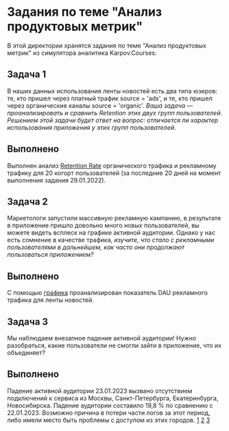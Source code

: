 # Задания по теме "Анализ продуктовых метрик"

В этой директории хранятся задания по теме "Анализ продуктовых метрик" из симулятора аналитика Karpov.Courses:   

## Задача 1
В наших данных использования ленты новостей есть два типа юзеров: те, кто пришел через платный трафик source = 'ads', и те, кто пришел через органические каналы source = 'organic'.
*Ваша задача — проанализировать и сравнить Retention этих двух групп пользователей. Решением этой задачи будет ответ на вопрос: отличается ли характер использования приложения у этих групп пользователей.*	

## Выполнено
Выполнен анализ [Retention Rate](https://github.com/alexander-tereshin/Karpov.Courses/blob/main/product_metrics_analysis/news_feed_main_metrics.png) органического трафика и рекламному трафику для 20 когорт пользователей (за последние 20 дней на момент выполнения задания 29.01.2022).

## Задача 2
Маркетологи запустили массивную рекламную кампанию, в результате в приложение пришло довольно много новых пользователей, вы можете видеть всплеск на графике активной аудитории. Однако у нас есть сомнение в качестве трафика, *изучите, что стало с рекламными пользователями в дальнейшем, как часто они продолжают пользоваться приложением?*

## Выполнено
С помощью [графика](https://github.com/alexander-tereshin/Karpov.Courses/blob/main/product_metrics_analysis/rr_for_ads_traffic_anomaly.png) проанализирован показатель DAU рекламного трафика для ленты новостей.  

## Задача 3
Мы наблюдаем внезапное падение активной аудитории! Нужно разобраться, какие пользователи не смогли зайти в приложение, что их объединяет?  

## Выполнено
Падение активной аудитории 23.01.2023 вызвано отсутствием подключений к сервиса из Москвы, Санкт-Петербурга, Екатеринбурга, Новосибирска. Падение аудитории составило 19,8 % по сравнению с 22.01.2023.
Возможно причина в потери части логов за этот период, либо имели место быть проблемы с доступом из этих городов. [1](https://github.com/alexander-tereshin/Karpov.Courses/blob/main/product_metrics_analysis/dau_drop_1.png) [2](https://github.com/alexander-tereshin/Karpov.Courses/blob/main/product_metrics_analysis/dau_drop_2.png) [3](https://github.com/alexander-tereshin/Karpov.Courses/blob/main/product_metrics_analysis/dau_drop_3.png)
